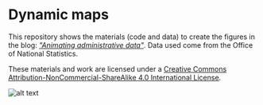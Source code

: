 # Dynamic maps

This repository shows the materials (code and data) to create the figures in the blog: [_"Animating administrative data"_](https://edugonzalmo.netlify.com/post/ageing-in-england/). Data used come from the Office of National Statistics.

These materials and work are licensed under a [Creative Commons Attribution-NonCommercial-ShareAlike 4.0 International License](https://creativecommons.org/licenses/by-nc-sa/4.0/).


![alt text](https://edugonzalmo.netlify.com/post/2018-11-11-ageing-in-england_files/figure-html/unnamed-chunk-14-1.gif "Animated")

